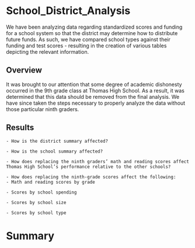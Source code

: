 # School_District_Analysis
We have been analyzing data regarding standardized scores and funding for a school system so that the district may determine how to distribute future funds. As such, we have compared school types against their funding and test scores - resulting in the creation of various tables depicting the relevant information.

## Overview 
It was brought to our attention that some degree of academic dishonesty occurred in the 9th grade class at Thomas High School. As a result, it was determined that this data should be removed from the final analysis. We have since taken the steps necessary to properly analyze the data without those particular ninth graders.

## Results

    - How is the district summary affected?
    
    - How is the school summary affected?
    
    - How does replacing the ninth graders’ math and reading scores affect Thomas High School’s performance relative to the other schools?
    
    - How does replacing the ninth-grade scores affect the following:
    - Math and reading scores by grade
    
    - Scores by school spending
    
    - Scores by school size
    
    - Scores by school type
    
# Summary